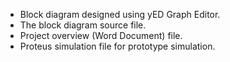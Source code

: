 * Block diagram designed using yED Graph Editor.
* The block diagram source file.
* Project overview (Word Document) file.
* Proteus simulation file for prototype simulation.

